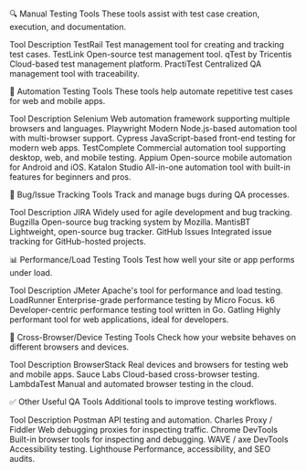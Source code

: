 🔍 Manual Testing Tools
These tools assist with test case creation, execution, and documentation.

Tool	Description
TestRail	Test management tool for creating and tracking test cases.
TestLink	Open-source test management tool.
qTest by Tricentis	Cloud-based test management platform.
PractiTest	Centralized QA management tool with traceability.

🤖 Automation Testing Tools
These tools help automate repetitive test cases for web and mobile apps.

Tool	Description
Selenium	Web automation framework supporting multiple browsers and languages.
Playwright	Modern Node.js-based automation tool with multi-browser support.
Cypress	JavaScript-based front-end testing for modern web apps.
TestComplete	Commercial automation tool supporting desktop, web, and mobile testing.
Appium	Open-source mobile automation for Android and iOS.
Katalon Studio	All-in-one automation tool with built-in features for beginners and pros.

🐞 Bug/Issue Tracking Tools
Track and manage bugs during QA processes.

Tool	Description
JIRA	Widely used for agile development and bug tracking.
Bugzilla	Open-source bug tracking system by Mozilla.
MantisBT	Lightweight, open-source bug tracker.
GitHub Issues	Integrated issue tracking for GitHub-hosted projects.

📊 Performance/Load Testing Tools
Test how well your site or app performs under load.

Tool	Description
JMeter	Apache's tool for performance and load testing.
LoadRunner	Enterprise-grade performance testing by Micro Focus.
k6	Developer-centric performance testing tool written in Go.
Gatling	Highly performant tool for web applications, ideal for developers.

📱 Cross-Browser/Device Testing Tools
Check how your website behaves on different browsers and devices.

Tool	Description
BrowserStack	Real devices and browsers for testing web and mobile apps.
Sauce Labs	Cloud-based cross-browser testing.
LambdaTest	Manual and automated browser testing in the cloud.

✅ Other Useful QA Tools
Additional tools to improve testing workflows.

Tool	Description
Postman	API testing and automation.
Charles Proxy / Fiddler	Web debugging proxies for inspecting traffic.
Chrome DevTools	Built-in browser tools for inspecting and debugging.
WAVE / axe DevTools	Accessibility testing.
Lighthouse	Performance, accessibility, and SEO audits.

